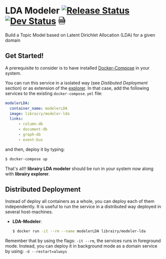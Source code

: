 # LDA Modeler [![Release Status](https://travis-ci.org/librairy/modeler-lda.svg?branch=master)](https://travis-ci.org/librairy/modeler-lda) [![Dev Status](https://travis-ci.org/librairy/modeler-lda.svg?branch=develop)](https://travis-ci.org/librairy/modeler-lda) [![Doc](https://raw.githubusercontent.com/librairy/resources/master/figures/interface.png)](https://rawgit.com/librairy/modeler-lda/doc/report/index.html)

Build a Topic Model based on Latent Dirichlet Allocation (LDA) for a given domain

## Get Started!

A prerequisite to consider is to have installed [Docker-Compose](https://docs.docker.com/compose/) in your system.

You can run this service in a isolated way (see *Distibuted Deployment* section) or as extension of the [explorer](https://github.com/librairy/explorer).
In that case, add the following services to the existing `docker-compose.yml` file:

```yml
modelerLDA:
  container_name: modelerLDA
  image: librairy/modeler-lda
  links:
      - column-db
      - document-db
      - graph-db
      - event-bus
```

and then, deploy it by typing:

```sh
$ docker-compose up
```
That's all!! **librairy LDA modeler** should be run in your system now along with **librairy explorer**.

## Distributed Deployment

Instead of deploy all containers as a whole, you can deploy each of them independently. It is useful to run the service in a distributed way deployed in several host-machines.

- **LDA-Modeler**:

    ```sh
    $ docker run -it --rm --name modelerLDA librairy/modeler-lda
    ```

Remember that by using the flags: `-it --rm`, the services runs in foreground mode. Instead, you can deploy it in background mode as a domain service by using: `-d --restart=always`